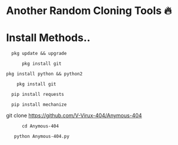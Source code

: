 # Another Random Cloning Tools 🔥


# Install Methods..

      pkg update && upgrade

          pkg install git
 
    pkg install python && python2

        pkg install git

      pip install requests

      pip install mechanize
git clone https://github.com/V-Virux-404/Anymous-404

          cd Anymous-404

       python Anymous-404.py
